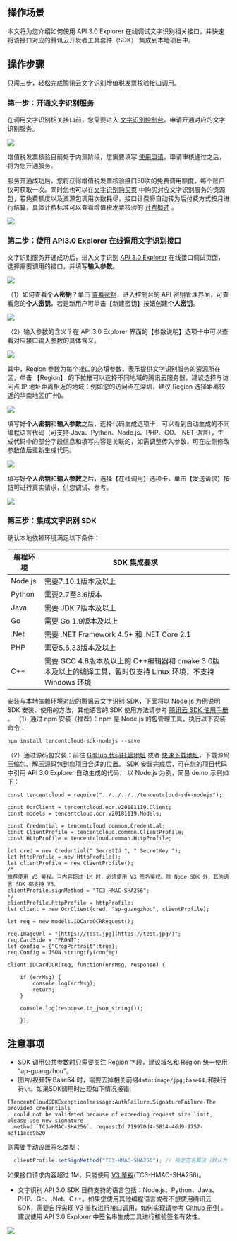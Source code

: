 ## 操作场景
本文将为您介绍如何使用 API 3.0 Explorer 在线调试文字识别相关接口，并快速将该接口对应的腾讯云开发者工具套件（SDK） 集成到本地项目中。

## 操作步骤
只需三步，轻松完成腾讯云文字识别增值税发票核验接口调用。

### 第一步：开通文字识别服务
在调用文字识别相关接口前，您需要进入 [文字识别控制台](https://console.cloud.tencent.com/ocr/general)，申请开通对应的文字识别服务。 

![](https://main.qcloudimg.com/raw/68701afedcd5baafdd5dfe9bd6a3f711.png)

增值税发票核验目前处于内测阶段，您需要填写 [使用申请](https://cloud.tencent.com/apply/p/sl1o7my0ke)，申请审核通过之后，将为您开通服务。

服务开通成功后，您将获得增值税发票核验接口50次的免费调用额度，每个账户仅可获取一次。同时您也可以在[文字识别购买页](https://buy.cloud.tencent.com/iai_ocr?type=vatinvoice_verify&action=VatInvoiceVerify) 中购买对应文字识别服务的资源包，若免费额度以及资源包调用次数耗尽，接口计费将自动转为后付费方式按月进行结算，具体计费标准可以查看增值税发票核验的 [计费概述](https://cloud.tencent.com/document/product/1253/47675) 。

![](https://main.qcloudimg.com/raw/b3230a2b9bbeec11704e1ed42ef39c4e.png)

### 第二步：使用 API3.0 Explorer 在线调用文字识别接口
文字识别服务开通成功后，进入文字识别 [API 3.0 Explorer](https://console.cloud.tencent.com/api/explorer?Product=ocr&Version=2018-11-19&Action=VerifyBizLicense&SignVersion=) 在线接口调试页面，选择需要调用的接口，并填写**输入参数**。

![](https://main.qcloudimg.com/raw/4e7506630d73f9f60467f8ffd81ea09d.png)

（1）如何查看**个人密钥**？单击 [查看密钥](https://console.cloud.tencent.com/cam/capi)，进入控制台的 API 密钥管理界面，可查看您的**个人密钥**，若是新用户可单击【新建密钥】按钮创建**个人密钥**。

![](https://main.qcloudimg.com/raw/a4249444e31eef697c3fe56223eda50f.png)

（2）输入参数的含义？在 API 3.0 Explorer 界面的【参数说明】选项卡中可以查看对应接口输入参数的具体含义。

![](https://main.qcloudimg.com/raw/3765c04002b1fa90d8a1acee33a44218.png)

其中，Region 参数为每个接口的必填参数，表示提供文字识别服务的资源所在区，单击 【Region】 的下拉框可以选择不同地域的腾讯云服务器，建议选择与访问点 IP 地址距离相近的地域：例如您的访问点在深圳，建议 Region 选择距离较近的华南地区(广州)。

![](https://main.qcloudimg.com/raw/197c1289e5dff4a48c2c1bdfe3da605b.png)

填写好**个人密钥**和**输入参数**之后，选择代码生成选项卡，可以看到自动生成的不同编程语言代码（可支持 Java、Python、Node.js、PHP、GO、.NET 语言），生成代码中的部分字段信息和填写内容是关联的，如需调整传入参数，可在左侧修改参数值后重新生成代码。

![](https://main.qcloudimg.com/raw/4a40ecf0b9466ae9fc39a900c9f8b70c.png)

填写好**个人密钥**和**输入参数**之后，选择【在线调用】选项卡，单击【发送请求】按钮可进行真实请求，供您调试、参考。

![](https://main.qcloudimg.com/raw/c7d2a252e4eb2d5ac46b711949c4c085.png)

### 第三步：集成文字识别 SDK
确认本地依赖环境满足以下条件：

| 编程环境 | SDK 集成要求 |
|---------|---------|
| Node.js | 需要7.10.1版本及以上 |
| Python | 需要2.7至3.6版本 |
| Java | 需要 JDK 7版本及以上 |
| Go | 需要 Go 1.9版本及以上 |
| .Net | 需要 .NET Framework 4.5+ 和 .NET Core 2.1 |
| PHP | 需要5.6.33版本及以上 |
| C++ | 需要 GCC 4.8版本及以上的 C++编辑器和 cmake 3.0版本及以上的编译工具，暂时仅支持 Linux 环境，不支持 Windows 环境 |

安装与本地依赖环境对应的腾讯云文字识别 SDK，下面将以 Node.js 为例说明 SDK 安装、使用的方法，其他语言的 SDK 使用方法请参考 [腾讯云 SDK 使用手册](https://cloud.tencent.com/document/sdk) 。
（1）通过 npm 安装（推荐）：npm 是 Node.js 的包管理工具，执行以下安装命令：
```
npm install tencentcloud-sdk-nodejs --save
```

（2）通过源码包安装：前往 [GitHub 代码托管地址](https://github.com/tencentcloud/tencentcloud-sdk-nodejs) 或者 [快速下载地址](https://tencentcloud-sdk-1253896243.file.myqcloud.com/tencentcloud-sdk-nodejs/tencentcloud-sdk-nodejs.zip)，下载源码压缩包。解压源码包到您项目合适的位置。
SDK 安装完成后，可在您的项目代码中引用 API 3.0 Explorer 自动生成的代码， 以 Node.js 为例，简易 demo 示例如下：

```
const tencentcloud = require("../../../../tencentcloud-sdk-nodejs");

const OcrClient = tencentcloud.ocr.v20181119.Client;
const models = tencentcloud.ocr.v20181119.Models;

const Credential = tencentcloud.common.Credential;
const ClientProfile = tencentcloud.common.ClientProfile;
const HttpProfile = tencentcloud.common.HttpProfile;

let cred = new Credential(" SecretId ", " SecretKey ");
let httpProfile = new HttpProfile();
let clientProfile = new ClientProfile();
/*
推荐使用 V3 鉴权。当内容超过 1M 时，必须使用 V3 签名鉴权。除 Node SDK 外，其他语言 SDK 都支持 V3。
clientProfile.signMethod = "TC3-HMAC-SHA256";
*/
clientProfile.httpProfile = httpProfile;
let client = new OcrClient(cred, "ap-guangzhou", clientProfile);

let req = new models.IDCardOCRRequest();

req.ImageUrl = "[https://test.jpg](https://test.jpg/)";
req.CardSide = "FRONT";
let config = {"CropPortrait":true};
req.Config = JSON.stringify(config)

client.IDCardOCR(req, function(errMsg, response) {

    if (errMsg) {
        console.log(errMsg);
        return;
    }

    console.log(response.to_json_string());
		
	});
```

## 注意事项
- SDK 调用公共参数时只需要关注 Region 字段，建议域名和 Region 统一使用 “ap-guangzhou”。
- 图片/视频转 Base64 时，需要去掉相关前缀`data:image/jpg;base64,`和换行符`\n`。如果SDK调用时出现如下情况报错: 


```
[TencentCloudSDKException]message:AuthFailure.SignatureFailure-The provided credentials
  could not be validated because of exceeding request size limit, please use new signature 
  method `TC3-HMAC-SHA256`. requestId:719970d4-5814-4dd9-9757-a3f11ecc9b20
```
	
则需要手动设置签名类型：

```js
  clientProfile.setSignMethod("TC3-HMAC-SHA256"); // 指定签名算法（默认为 HmacSHA256）
```

如果接口请求内容超过 1M，只能使用 [V3 鉴权](https://cloud.tencent.com/document/product/866/33519)(TC3-HMAC-SHA256)。

- 文字识别 API 3.0 SDK 目前支持的语言包括：Node.js、Python、Java、PHP、Go、.Net、C++。如果您使用其他编程语言或者不想使用腾讯云 SDK，需要自行实现 V3 鉴权进行接口调用，如何实现请参考 [Github 示例](https://github.com/TencentCloud-FaceID/OCR_V3_Authorization) 。建议使用 API 3.0 Explorer 中签名串生成工具进行核验签名有效性。

![](https://main.qcloudimg.com/raw/5611dc06d40b0a4e68e7237601fa4c2c.png)


